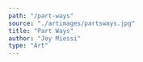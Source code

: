 ```yaml
---
path: "/part-ways"
source: "./artimages/partsways.jpg"
title: "Part Ways"
author: "Joy Miessi"
type: "Art"
---
```

